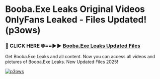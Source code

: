 # Booba.Exe Leaks Original Videos 0nlyFans Leaked - Files Updated! (p3ows)

<h3>🔴 CLICK HERE 🌐==►► <a href="https://tinyurl.com/ehrbuxhb" rel="nofollow">Booba.Exe Leaks Updated Files</a></h3>

Get Booba.Exe Leaks and all content. Now you can access all videos and pictures of Booba.Exe Leaks. New Updated Files 2025!

[![p3ows](https://i.imgur.com/lVYEuWS.gif)](https://tinyurl.com/ehrbuxhb)

